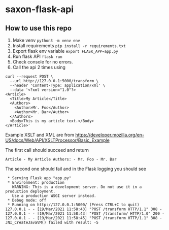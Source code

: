 # saxon-flask-api

## How to use this repo

1. Make venv `python3 -m venv env`
2. Install requirements `pip install -r requirements.txt`
3. Export flask env variable `export FLASK_APP=app.py`
4. Run flask API `flask run`
5. Check console for no errors.
6. Call the api 2 times using 
```
curl --request POST \
  --url http://127.0.0.1:5000/transform \
  --header 'Content-Type: application/xml' \
  --data '<?xml version="1.0"?>
<Article>
  <Title>My Article</Title>
  <Authors>
    <Author>Mr. Foo</Author>
    <Author>Mr. Bar</Author>
  </Authors>
  <Body>This is my article text.</Body>
</Article>'
```

Example XSLT and XML are from https://developer.mozilla.org/en-US/docs/Web/API/XSLTProcessor/Basic_Example

The first call should succeed and return 
```
Article - My Article Authors: - Mr. Foo - Mr. Bar
```

The second one should fail and in the Flask logging you should see

```
 * Serving Flask app "app.py"
 * Environment: production
   WARNING: This is a development server. Do not use it in a production deployment.
   Use a production WSGI server instead.
 * Debug mode: off
 * Running on http://127.0.0.1:5000/ (Press CTRL+C to quit)
127.0.0.1 - - [19/Mar/2021 11:58:43] "POST /transform HTTP/1.1" 308 -
127.0.0.1 - - [19/Mar/2021 11:58:43] "POST /transform/ HTTP/1.0" 200 -
127.0.0.1 - - [19/Mar/2021 11:58:45] "POST /transform HTTP/1.1" 308 -
JNI_CreateJavaVM() failed with result: -5
```
